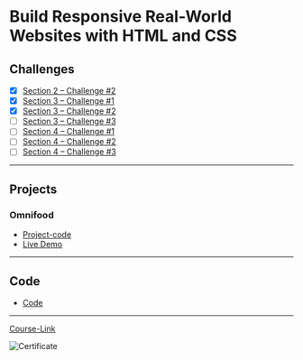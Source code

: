 # Build Responsive Real-World Websites with HTML and CSS
## Challenges
- [x] [Section 2 – Challenge #2](./Challenges/01-Challenges/)
- [x] [Section 3 – Challenge #1](./Challenges/02-Challenges/)
- [x] [Section 3 – Challenge #2](./Challenges/03-Challenges/)
- [ ] [Section 3 – Challenge #3](./Challenges/04-Challenges/)
- [ ] [Section 4 – Challenge #1](./Challenges/05-Challenges/)
- [ ] [Section 4 – Challenge #2](./Challenges/06-Challenges/)
- [ ] [Section 4 – Challenge #3](./Challenges/07-Challenges/)

---
## Projects
### Omnifood
- [Project-code](./Projects/Omnifood) <br>
- [Live Demo](https://omnifoodmostafa.netlify.app/)
---
## Code
- [Code](Code)
---
[Course-Link](https://www.udemy.com/course/design-and-develop-a-killer-website-with-html5-and-css3/)<br>

![Certificate](https://www.udemy.com/certificate/UC-6740131e-aac7-4ed3-9737-187d983b50c6/)
